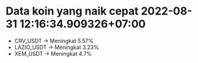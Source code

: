# Data koin yang naik cepat 2022-08-31 12:16:34.909326+07:00

* CRV_USDT -> Meningkat 5.57%
* LAZIO_USDT -> Meningkat 3.23%
* XEM_USDT -> Meningkat 4.7%
